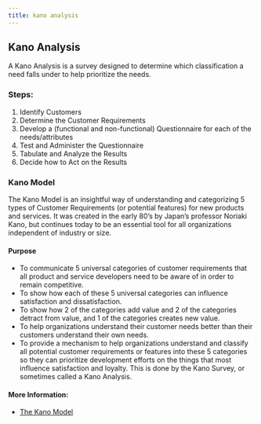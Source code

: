 ```yaml
---
title: kano analysis
---
```

## Kano Analysis

A Kano Analysis is a survey designed to determine which classification a need falls under to help prioritize the needs. 

### Steps:

1. Identify Customers
2. Determine the Customer Requirements
3. Develop a (functional and non-functional) Questionnaire for each of the needs/attributes
4. Test and Administer the Questionnaire
5. Tabulate and Analyze the Results
6. Decide how to Act on the Results


### Kano Model

The Kano Model is an insightful way of understanding and categorizing 5 types of Customer Requirements (or potential features) for new products and services.
It was created in the early 80’s by Japan’s professor Noriaki Kano, but continues today to be an essential tool for all organizations independent of industry or size. 

#### Purpose

- To communicate 5 universal categories of customer requirements that all product and service developers need to be aware of in order to remain competitive.
- To show how each of these 5 universal categories can influence satisfaction and dissatisfaction.
- To show how 2 of the categories add value and 2 of the categories detract from value, and 1 of the categories creates new value.
- To help organizations understand their customer needs better than their customers understand their own needs.
- To provide a mechanism to help organizations understand and classify all potential customer requirements or features into these 5 categories so they can prioritize development efforts on the things that most influence satisfaction and loyalty. This is done by the Kano Survey, or sometimes called a Kano Analysis.


#### More Information:

- <a href="https://www.kanomodel.com/" target="_blank" rel="nofollow">The Kano Model</a>
